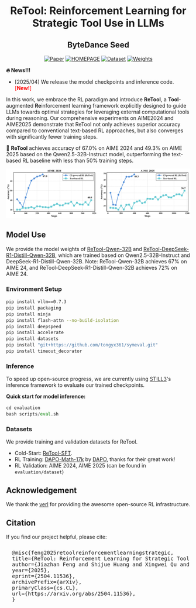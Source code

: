 <div align='center'>
<h1>ReTool: Reinforcement Learning for Strategic Tool Use in LLMs</h1> 
<h2>ByteDance Seed</h2>

  

[![Paper](https://img.shields.io/badge/paper-5f16a8?style=for-the-badge&logo=arxiv&logoColor=white)](https://arxiv.org/pdf/2504.11536)
[![HOMEPAGE](https://img.shields.io/badge/HOMEPAGE-3858bf?style=for-the-badge&logo=homepage&logoColor=white)](https://retool-rl.github.io/)
[![Dataset](https://img.shields.io/badge/Datasets-4d8cd8?style=for-the-badge&logo=huggingface&logoColor=white)](https://huggingface.co/datasets/JoeYing/ReTool-SFT)
[![Weights](https://img.shields.io/badge/Model%20Weights-63cad3?style=for-the-badge&logo=huggingface&logoColor=white)](https://huggingface.co/JoeYing/ReTool-Qwen-32B)
</div>



**🔥 News!!!**

- [2025/04] We release the model checkpoints and inference code. <span style="color: red;">[**New!**]</span>



In this work, we embrace the RL paradigm and introduce **ReTool**, a **Tool**-augmented **Re**inforcement learning framework explicitly designed to guide LLMs towards optimal strategies for leveraging external computational tools during reasoning. Our comprehensive experiments on AIME2024 and AIME2025 demonstrate that ReTool not only achieves superior accuracy compared to conventional text-based RL approaches, but also converges with significantly fewer training steps.

🚀 **ReTool** achieves accuracy of 67.0% on AIME 2024 and 49.3% on AIME 2025 based on the Qwen2.5-32B-Instruct model, outperforming the text-based RL baseline with less than 50% training steps.

![alt text](img/code-rl.png)

## Model Use

We provide the model weights of [ReTool-Qwen-32B](https://huggingface.co/JoeYing/ReTool-Qwen-32B) and [ReTool-DeepSeek-R1-Distill-Qwen-32B](https://huggingface.co/JoeYing/ReTool-DeepSeek-R1-Distill-Qwen-32B), which are trained based on Qwen2.5-32B-Instruct and DeepSeek-R1-Distill-Qwen-32B.
Note: ReTool-Qwen-32B achieves 67% on AIME 24, and ReTool-DeepSeek-R1-Distill-Qwen-32B achieves 72% on AIME 24.

### Environment Setup

```bash
pip install vllm==0.7.3
pip install packaging
pip install ninja
pip install flash-attn --no-build-isolation
pip install deepspeed
pip install accelerate
pip install datasets
pip install "git+https://github.com/tongyx361/symeval.git"
pip install timeout_decorator
```

### Inference

To speed up open-source progress, we are currently using [STILL3](https://github.com/RUCAIBox/Slow_Thinking_with_LLMs)'s inference framework to evaluate our trained checkpoints.

**Quick start for model inference:**

```python
cd evaluation
bash scripts/eval.sh
```



### Datasets
We provide training and validation datasets for ReTool.

- Cold-Start: [ReTool-SFT](https://huggingface.co/datasets/JoeYing/ReTool-SFT).
- RL Training: [DAPO-Math-17k](https://huggingface.co/datasets/BytedTsinghua-SIA/DAPO-Math-17k) by [DAPO](https://arxiv.org/pdf/2503.14476), thanks for their great work!
- RL Validation: AIME 2024, AIME 2025 (can be found in `evaluation/dataset`)

## Acknowledgement

We thank the [verl](https://github.com/volcengine/verl) for providing the awesome open-source RL infrastructure.

## Citation

If you find our project helpful, please cite:

<pre style="background-color: auto; padding: 0.8rem 1rem 0.4rem 1rem; border-radius: 8px; overflow-x: auto; font-size: 0.9rem;">
@misc{feng2025retoolreinforcementlearningstrategic,
title={ReTool: Reinforcement Learning for Strategic Tool Use in LLMs}, 
author={Jiazhan Feng and Shijue Huang and Xingwei Qu and Ge Zhang and Yujia Qin and Baoquan Zhong and Chengquan Jiang and Jinxin Chi and Wanjun Zhong},
year={2025},
eprint={2504.11536},
archivePrefix={arXiv},
primaryClass={cs.CL},
url={https://arxiv.org/abs/2504.11536}, 
}
</pre>
